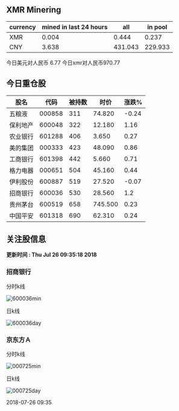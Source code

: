 ## XMR Minering

|currency|mined in last 24 hours|all|in pool|
|---|---|---|---|
|XMR|0.004|0.444|0.237|
|CNY|3.638|431.043|229.933|

今日美元对人民币 6.77	今日xmr对人民币970.77


## 今日重仓股 

|股名|代码|被持数|时价|涨跌%|
|---|---|---|---|---|
|五粮液|000858|311|74.820|-0.24|
|保利地产|600048|322|12.180|1.16|
|农业银行|601288|406|3.650|0.27|
|美的集团|000333|423|48.090|0.86|
|工商银行|601398|442|5.660|0.71|
|格力电器|000651|504|45.160|0.44|
|伊利股份|600887|519|27.520|-0.07|
|招商银行|600036|530|28.560|1.2|
|贵州茅台|600519|658|745.500|0.23|
|中国平安|601318|690|62.310|0.24|

## 关注股信息
**更新时间 : Thu Jul 26 09:35:18 2018**
### 招商银行 
分时k线

![600036min](http://image.sinajs.cn/newchart/min/n/sh600036.gif)

日k线

![600036day](http://image.sinajs.cn/newchart/daily/n/sh600036.gif)

### 京东方Ａ 
分时k线

![000725min](http://image.sinajs.cn/newchart/min/n/sz000725.gif)

日k线

![000725day](http://image.sinajs.cn/newchart/daily/n/sz000725.gif)

2018-07-26 09:35